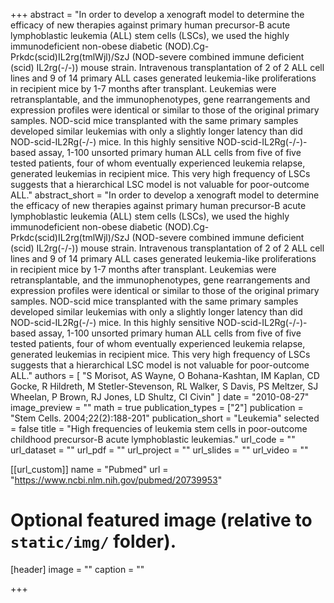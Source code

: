 +++
abstract = "In order to develop a xenograft model to determine the efficacy of new therapies against primary human precursor-B acute lymphoblastic leukemia (ALL) stem cells (LSCs), we used the highly immunodeficient non-obese diabetic (NOD).Cg-Prkdc(scid)IL2rg(tmlWjl)/SzJ (NOD-severe combined immune deficient (scid) IL2rg(-/-)) mouse strain. Intravenous transplantation of 2 of 2 ALL cell lines and 9 of 14 primary ALL cases generated leukemia-like proliferations in recipient mice by 1-7 months after transplant. Leukemias were retransplantable, and the immunophenotypes, gene rearrangements and expression profiles were identical or similar to those of the original primary samples. NOD-scid mice transplanted with the same primary samples developed similar leukemias with only a slightly longer latency than did NOD-scid-IL2Rg(-/-) mice. In this highly sensitive NOD-scid-IL2Rg(-/-)-based assay, 1-100 unsorted primary human ALL cells from five of five tested patients, four of whom eventually experienced leukemia relapse, generated leukemias in recipient mice. This very high frequency of LSCs suggests that a hierarchical LSC model is not valuable for poor-outcome ALL."
abstract_short = "In order to develop a xenograft model to determine the efficacy of new therapies against primary human precursor-B acute lymphoblastic leukemia (ALL) stem cells (LSCs), we used the highly immunodeficient non-obese diabetic (NOD).Cg-Prkdc(scid)IL2rg(tmlWjl)/SzJ (NOD-severe combined immune deficient (scid) IL2rg(-/-)) mouse strain. Intravenous transplantation of 2 of 2 ALL cell lines and 9 of 14 primary ALL cases generated leukemia-like proliferations in recipient mice by 1-7 months after transplant. Leukemias were retransplantable, and the immunophenotypes, gene rearrangements and expression profiles were identical or similar to those of the original primary samples. NOD-scid mice transplanted with the same primary samples developed similar leukemias with only a slightly longer latency than did NOD-scid-IL2Rg(-/-) mice. In this highly sensitive NOD-scid-IL2Rg(-/-)-based assay, 1-100 unsorted primary human ALL cells from five of five tested patients, four of whom eventually experienced leukemia relapse, generated leukemias in recipient mice. This very high frequency of LSCs suggests that a hierarchical LSC model is not valuable for poor-outcome ALL."
authors = [ "S Morisot, AS Wayne, O Bohana-Kashtan, IM Kaplan, CD Gocke, R Hildreth, M Stetler-Stevenson, RL Walker, S Davis, PS Meltzer, SJ Wheelan, P Brown, RJ Jones, LD Shultz, CI Civin"  ] 
date = "2010-08-27"
image_preview = ""
math = true
publication_types = ["2"] 
publication = "Stem Cells. 2004;22(2):188-201"
publication_short = "Leukemia"
selected = false
title = "High frequencies of leukemia stem cells in poor-outcome childhood precursor-B acute lymphoblastic leukemias."
url_code = ""
url_dataset = ""
url_pdf = ""
url_project = ""
url_slides = ""
url_video = ""

[[url_custom]]
name = "Pubmed"
url = "https://www.ncbi.nlm.nih.gov/pubmed/20739953"

# Optional featured image (relative to `static/img/` folder).
[header]
image = ""
caption = ""

+++

